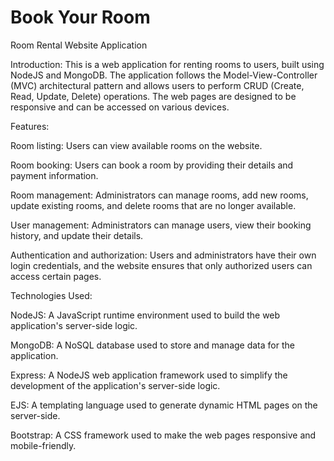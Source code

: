 # Book Your Room

Room Rental Website Application


Introduction:
This is a web application for renting rooms to users, built using NodeJS and MongoDB. The application follows the Model-View-Controller (MVC) architectural pattern and allows users to perform CRUD (Create, Read, Update, Delete) operations. The web pages are designed to be responsive and can be accessed on various devices.

Features:

Room listing: Users can view available rooms on the website.

Room booking: Users can book a room by providing their details and payment information.

Room management: Administrators can manage rooms, add new rooms, update existing rooms, and delete rooms that are no longer available.

User management: Administrators can manage users, view their booking history, and update their details.

Authentication and authorization: Users and administrators have their own login credentials, and the website ensures that only authorized users can access certain pages.

Technologies Used:

NodeJS: A JavaScript runtime environment used to build the web application's server-side logic.

MongoDB: A NoSQL database used to store and manage data for the application.

Express: A NodeJS web application framework used to simplify the development of the application's server-side logic.

EJS: A templating language used to generate dynamic HTML pages on the server-side.

Bootstrap: A CSS framework used to make the web pages responsive and mobile-friendly.
